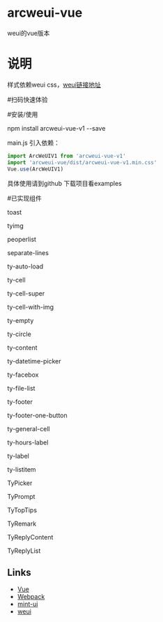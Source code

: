 # arcweui-vue
weui的vue版本
# 说明
样式依赖weui css，[weui链接地址](https://github.com/Tencent/weui/wiki/getting-started)

#扫码快速体验

   <!-- ![enter image description here](https://tkggusraqk.github.io/arcweuivue-demo/QRCode.png)

   [线上地址](https://tkggusraqk.github.io/arcweuivue-demo/#/) -->

#安装/使用

   npm install arcweui-vue-v1 --save

   main.js 引入依赖：
``` javascript
import ArcWeUIV1 from 'arcweui-vue-v1'
import 'arcweui-vue/dist/arcweui-vue-v1.min.css'
Vue.use(ArcWeUIV1)
```
   具体使用请到github 下载项目看examples

#已实现组件

   toast

   tyimg

   peoperlist

   separate-lines

   ty-auto-load

   ty-cell

   ty-cell-super

   ty-cell-with-img

   ty-empty

   ty-circle

   ty-content

   ty-datetime-picker

   ty-facebox

   ty-file-list

   ty-footer

   ty-footer-one-button

   ty-general-cell

   ty-hours-label

   ty-label

   ty-listitem

   TyPicker

   TyPrompt

   TyTopTips

   TyRemark

   TyReplyContent

   TyReplyList


## Links

- [Vue](https://github.com/vuejs/vue)
- [Webpack](https://github.com/webpack/webpack)
- [mint-ui](https://github.com/ElemeFE/mint-ui/)
- [weui](https://github.com/Tencent/weui)
